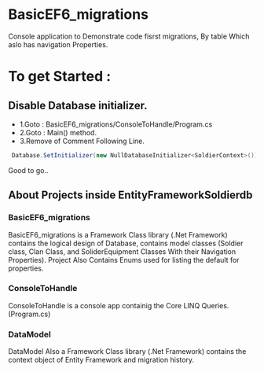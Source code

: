 # BasicEF6_migrations 
Console application to Demonstrate code fisrst migrations, By table Which aslo has navigation Properties.

# To get Started : 
##  Disable Database initializer.

* 1.Goto : BasicEF6_migrations/ConsoleToHandle/Program.cs 
* 2.Goto : Main() method.
* 3.Remove of Comment Following Line.

```c#
 Database.SetInitializer(new NullDatabaseInitializer<SoldierContext>());
 ```
 Good to go..
 
 ## About Projects inside EntityFrameworkSoldierdb
 ### BasicEF6_migrations
 BasicEF6_migrations is a Framework Class library (.Net Framework) contains the logical design of Database, contains model classes (Soldier class, Clan Class, and SoliderEquipment Classes With their Navigation Properties).
 Project Also Contains Enums used for listing the default for properties.
 
 ### ConsoleToHandle
 ConsoleToHandle is a console app containig the Core LINQ Queries.(Program.cs)
 
 ### DataModel 
 DataModel Also a Framework Class library (.Net Framework) contains the context object of Entity Framework and migration history.
 

